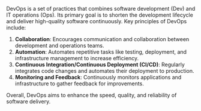 DevOps is a set of practices that combines software development (Dev) and IT operations (Ops). Its primary goal is to shorten the development lifecycle and deliver high-quality software continuously. Key principles of DevOps include:

1. **Collaboration**: Encourages communication and collaboration between development and operations teams.
2. **Automation**: Automates repetitive tasks like testing, deployment, and infrastructure management to increase efficiency.
3. **Continuous Integration/Continuous Deployment (CI/CD)**: Regularly integrates code changes and automates their deployment to production.
4. **Monitoring and Feedback**: Continuously monitors applications and infrastructure to gather feedback for improvements.

Overall, DevOps aims to enhance the speed, quality, and reliability of software delivery.
